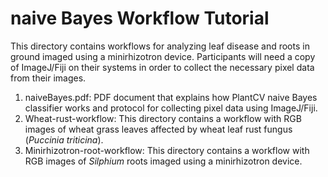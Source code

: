 # naive Bayes Workflow Tutorial
This directory contains workflows for analyzing leaf disease and roots in ground imaged using a minirhizotron device. Participants will need a copy of ImageJ/Fiji on their systems in order to collect the necessary pixel data from their images.

1. naiveBayes.pdf: PDF document that explains how PlantCV naive Bayes classifier works and protocol for collecting pixel data using ImageJ/Fiji.
2. Wheat-rust-workflow: This directory contains a workflow with RGB images of wheat grass leaves affected by wheat leaf rust fungus (*Puccinia triticina*).
3. Minirhizotron-root-workflow: This directory contains a workflow with RGB images of *Silphium* roots imaged using a minirhizotron device.
